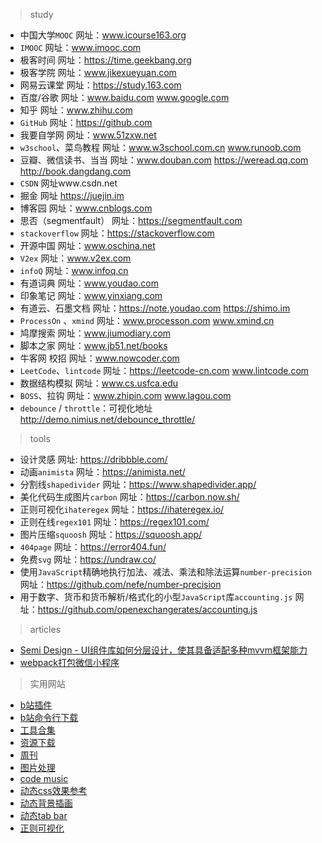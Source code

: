 > study
- 中国大学`MOOC` 网址：www.icourse163.org
- `IMOOC` 网址：www.imooc.com
- 极客时间 网址：https://time.geekbang.org
- 极客学院 网址：www.jikexueyuan.com
- 网易云课堂 网址：https://study.163.com
- 百度/谷歌 网址：www.baidu.com  www.google.com
- 知乎 网址：www.zhihu.com
- `GitHub` 网址：https://github.com
- 我要自学网 网址：www.51zxw.net
- `w3school`、菜鸟教程 网址：www.w3school.com.cn  www.runoob.com
- 豆瓣、微信读书、当当 网址：www.douban.com  https://weread.qq.com  http://book.dangdang.com
- `CSDN` 网址www.csdn.net
- 掘金 网址 https://juejin.im
- 博客园 网址：www.cnblogs.com
- 思否（segmentfault） 网址：https://segmentfault.com
- `stackoverflow` 网址：https://stackoverflow.com
- 开源中国 网址：www.oschina.net
- `V2ex` 网址：www.v2ex.com
- `infoQ` 网址：www.infoq.cn
- 有道词典 网址：www.youdao.com
- 印象笔记 网址：www.yinxiang.com
- 有道云、石墨文档 网址：https://note.youdao.com https://shimo.im
- `ProcessOn` 、`xmind` 网址：www.processon.com www.xmind.cn
- 鸠摩搜索 网址：www.jiumodiary.com
- 脚本之家 网址：www.jb51.net/books
- 牛客网  校招 网址：www.nowcoder.com
- `LeetCode`、`lintcode` 网址：https://leetcode-cn.com www.lintcode.com
- 数据结构模拟 网址：www.cs.usfca.edu
- `BOSS`、拉钩 网址：www.zhipin.com  www.lagou.com
- `debounce` / `throttle`：可视化地址 http://demo.nimius.net/debounce_throttle/

> tools
- 设计灵感 网址: https://dribbble.com/
- 动画`animista` 网址：https://animista.net/
- 分割线`shapedivider` 网址：https://www.shapedivider.app/
- 美化代码生成图片`carbon` 网址：https://carbon.now.sh/
- 正则可视化`ihateregex` 网址：https://ihateregex.io/
- 正则在线`regex101` 网址：https://regex101.com/
- 图片压缩`squoosh` 网址：https://squoosh.app/
- `404page` 网址：https://error404.fun/
- 免费`svg` 网址：https://undraw.co/
- 使用`JavaScript`精确地执行加法、减法、乘法和除法运算`number-precision` 网址：https://github.com/nefe/number-precision
- 用于数字、货币和货币解析/格式化的小型`JavaScript`库`accounting.js` 网址：https://github.com/openexchangerates/accounting.js

> articles
- [Semi Design - UI组件库如何分层设计，使其具备适配多种mvvm框架能力](https://bytedance.feishu.cn/docs/doccnTgc0iGOVPubHZkwPpxXSNh#)
- [webpack打包微信小程序](https://todoit.tech/blog/minapp-with-webpack.html#%E8%BE%93%E5%87%BA%E6%96%87%E4%BB%B6%E9%98%B6%E6%AE%B5)

> 实用网站
- [b站插件](https://chromewebstore.google.com/detail/bewlybewly/bbbiejemhfihiooipfcjmjmbfdmobobp)
- [b站命令行下载](https://github.com/nilaoda/BBDown)
- [工具合集](https://www.fre321.com/)
- [资源下载](https://imfile.io/)
- [周刊](https://iui.su/)
- [图片处理](https://squoosh.app/)
- [code music](https://coderadio.freecodecamp.org/)
- [动态css效果参考](https://uiverse.io/)
- [动态背景插画](https://storyset.com/)
- [动态tab bar](https://codepen.io/flavio_amaral/pen/xxgYGrR)
- [正则可视化](https://regex-vis.com/)

